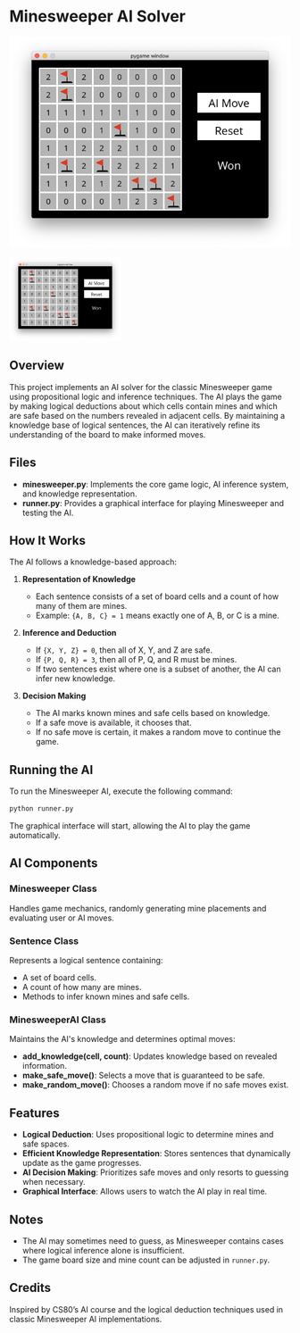 # Minesweeper AI Solver

![Minesweeper AI Game](https://github.com/apiyarali/Minesweeper-AI-Solver/blob/111318f8fcae79205fc2748444014148e3834e94/assets/images/minesweeper_card.png)

<img src="https://github.com/apiyarali/Minesweeper-AI-Solver/blob/111318f8fcae79205fc2748444014148e3834e94/assets/images/minesweeper_card.png" alt="Minesweeper AI Game" width="200">

## Overview
This project implements an AI solver for the classic Minesweeper game using propositional logic and inference techniques. The AI plays the game by making logical deductions about which cells contain mines and which are safe based on the numbers revealed in adjacent cells. By maintaining a knowledge base of logical sentences, the AI can iteratively refine its understanding of the board to make informed moves.

## Files
- **minesweeper.py**: Implements the core game logic, AI inference system, and knowledge representation.
- **runner.py**: Provides a graphical interface for playing Minesweeper and testing the AI.

## How It Works
The AI follows a knowledge-based approach:
1. **Representation of Knowledge**
   - Each sentence consists of a set of board cells and a count of how many of them are mines.
   - Example: `{A, B, C} = 1` means exactly one of A, B, or C is a mine.

2. **Inference and Deduction**
   - If `{X, Y, Z} = 0`, then all of X, Y, and Z are safe.
   - If `{P, Q, R} = 3`, then all of P, Q, and R must be mines.
   - If two sentences exist where one is a subset of another, the AI can infer new knowledge.

3. **Decision Making**
   - The AI marks known mines and safe cells based on knowledge.
   - If a safe move is available, it chooses that.
   - If no safe move is certain, it makes a random move to continue the game.

## Running the AI
To run the Minesweeper AI, execute the following command:
```sh
python runner.py
```
The graphical interface will start, allowing the AI to play the game automatically.

## AI Components
### Minesweeper Class
Handles game mechanics, randomly generating mine placements and evaluating user or AI moves.

### Sentence Class
Represents a logical sentence containing:
- A set of board cells.
- A count of how many are mines.
- Methods to infer known mines and safe cells.

### MinesweeperAI Class
Maintains the AI's knowledge and determines optimal moves:
- **add_knowledge(cell, count)**: Updates knowledge based on revealed information.
- **make_safe_move()**: Selects a move that is guaranteed to be safe.
- **make_random_move()**: Chooses a random move if no safe moves exist.

## Features
- **Logical Deduction**: Uses propositional logic to determine mines and safe spaces.
- **Efficient Knowledge Representation**: Stores sentences that dynamically update as the game progresses.
- **AI Decision Making**: Prioritizes safe moves and only resorts to guessing when necessary.
- **Graphical Interface**: Allows users to watch the AI play in real time.

## Notes
- The AI may sometimes need to guess, as Minesweeper contains cases where logical inference alone is insufficient.
- The game board size and mine count can be adjusted in `runner.py`.

## Credits
Inspired by CS80’s AI course and the logical deduction techniques used in classic Minesweeper AI implementations.

